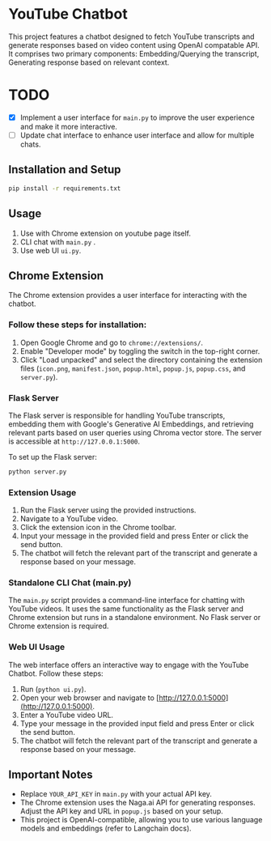 # YouTube Chatbot

This project features a chatbot designed to fetch YouTube transcripts and generate responses based on video content using OpenAI compatable API. It comprises two primary components: Embedding/Querying the transcript, Generating response based on relevant context.

# TODO

- [x] Implement a user interface for `main.py` to improve the user experience and make it more interactive.
- [ ] Update chat interface to enhance user interface and allow for multiple chats.

## Installation and Setup

```bash
pip install -r requirements.txt
```

## Usage

1. Use with Chrome extension on youtube page itself.
2. CLI chat with `main.py` .
3. Use web UI `ui.py`.


## Chrome Extension

The Chrome extension provides a user interface for interacting with the chatbot. 
### Follow these steps for installation:

1. Open Google Chrome and go to `chrome://extensions/`.
2. Enable "Developer mode" by toggling the switch in the top-right corner.
3. Click "Load unpacked" and select the directory containing the extension files (`icon.png`, `manifest.json`, `popup.html`, `popup.js`, `popup.css`, and `server.py`).


### Flask Server

The Flask server is responsible for handling YouTube transcripts, embedding them with Google's Generative AI Embeddings, and retrieving relevant parts based on user queries using Chroma vector store. The server is accessible at `http://127.0.0.1:5000`.

To set up the Flask server:

```bash
python server.py
```


### Extension Usage
1. Run the Flask server using the provided instructions.
2. Navigate to a YouTube video.
3. Click the extension icon in the Chrome toolbar.
4. Input your message in the provided field and press Enter or click the send button.
5. The chatbot will fetch the relevant part of the transcript and generate a response based on your message.

### Standalone CLI Chat (main.py)
The `main.py` script provides a command-line interface for chatting with YouTube videos. It uses the same functionality as the Flask server and Chrome extension but runs in a standalone environment. No Flask server or Chrome extension is required.



### Web UI Usage

The web interface offers an interactive way to engage with the YouTube Chatbot. Follow these steps:

1. Run (`python ui.py`).
2. Open your web browser and navigate to [http://127.0.0.1:5000](http://127.0.0.1:5000).
3. Enter a YouTube video URL.
4. Type your message in the provided input field and press Enter or click the send button.
5. The chatbot will fetch the relevant part of the transcript and generate a response based on your message.

## Important Notes

- Replace `YOUR_API_KEY` in `main.py` with your actual API key.
- The Chrome extension uses the Naga.ai API for generating responses. Adjust the API key and URL in `popup.js` based on your setup.
- This project is OpenAI-compatible, allowing you to use various language models and embeddings (refer to Langchain docs).

